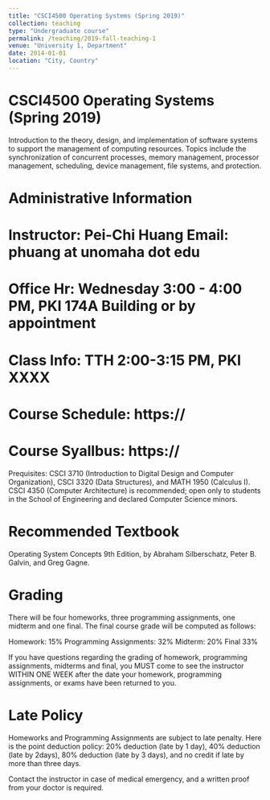 ```yaml
---
title: "CSCI4500 Operating Systems (Spring 2019)"
collection: teaching
type: "Undergraduate course"
permalink: /teaching/2019-fall-teaching-1
venue: "University 1, Department"
date: 2014-01-01
location: "City, Country"
---
```



CSCI4500 Operating Systems (Spring 2019)
========

Introduction to the theory, design, and implementation of software systems to support the management of computing resources. Topics include the synchronization of concurrent processes, memory management, processor management, scheduling, device management, file systems, and protection.

Administrative Information
========
Instructor:	Pei-Chi Huang    Email: phuang at unomaha dot edu
====
Office Hr:	Wednesday 3:00 - 4:00 PM, PKI 174A Building or by appointment
====
Class Info:	TTH 2:00-3:15 PM, PKI XXXX
====
Course Schedule:	https://
======
Course Syallbus:	https://
======
Prequisites:	CSCI 3710 (Introduction to Digital Design and Computer Organization), CSCI 3320 (Data Structures), and MATH 1950 (Calculus I). CSCI 4350 (Computer Architecture) is recommended; open only to students in the School of Engineering and declared Computer Science minors.

Recommended Textbook
=======
Operating System Concepts 9th Edition, by Abraham Silberschatz, Peter B. Galvin, and Greg Gagne.

Grading
=======
There will be four homeworks, three programming assignments, one midterm and one final.
The final course grade will be computed as follows:

Homework: 15%
Programming Assignments: 32%
Midterm: 20%
Final 33%

If you have questions regarding the grading of homework, programming assignments, midterms and final, you MUST come to see the instructor WITHIN ONE WEEK after the date your homework, programming assignments, or exams have been returned to you.

Late Policy
=========
Homeworks and Programming Assignments are subject to late penalty. Here is the point deduction policy: 20% deduction (late by 1 day), 40% deduction (late by 2days), 80% deduction (late by 3 days), and no credit if late by more than three days. 

Contact the instructor in case of medical emergency, and a written proof from your doctor is required.

